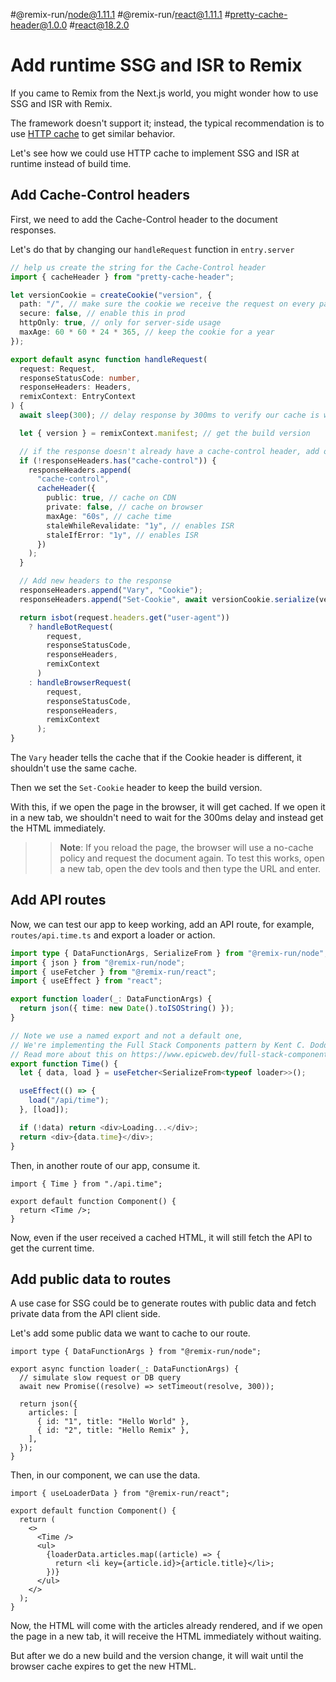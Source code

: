 #@remix-run/node@1.11.1 #@remix-run/react@1.11.1 #pretty-cache-header@1.0.0 #react@18.2.0

# Add runtime SSG and ISR to Remix

If you came to Remix from the Next.js world, you might wonder how to use SSG and ISR with Remix.

The framework doesn't support it; instead, the typical recommendation is to use [HTTP cache](https://sergiodxa.com/articles/http-vs-server-side-cache-in-remix#http-cache) to get similar behavior.

Let's see how we could use HTTP cache to implement SSG and ISR at runtime instead of build time.

## Add Cache-Control headers

First, we need to add the Cache-Control header to the document responses.

Let's do that by changing our `handleRequest` function in `entry.server`

```ts
// help us create the string for the Cache-Control header
import { cacheHeader } from "pretty-cache-header";

let versionCookie = createCookie("version", {
  path: "/", // make sure the cookie we receive the request on every path
  secure: false, // enable this in prod
  httpOnly: true, // only for server-side usage
  maxAge: 60 * 60 * 24 * 365, // keep the cookie for a year
});

export default async function handleRequest(
  request: Request,
  responseStatusCode: number,
  responseHeaders: Headers,
  remixContext: EntryContext
) {
  await sleep(300); // delay response by 300ms to verify our cache is working

  let { version } = remixContext.manifest; // get the build version

  // if the response doesn't already have a cache-control header, add one
  if (!responseHeaders.has("cache-control")) {
    responseHeaders.append(
      "cache-control",
      cacheHeader({
        public: true, // cache on CDN
        private: false, // cache on browser
        maxAge: "60s", // cache time
        staleWhileRevalidate: "1y", // enables ISR
        staleIfError: "1y", // enables ISR
      })
    );
  }

  // Add new headers to the response
  responseHeaders.append("Vary", "Cookie");
  responseHeaders.append("Set-Cookie", await versionCookie.serialize(version));

  return isbot(request.headers.get("user-agent"))
    ? handleBotRequest(
        request,
        responseStatusCode,
        responseHeaders,
        remixContext
      )
    : handleBrowserRequest(
        request,
        responseStatusCode,
        responseHeaders,
        remixContext
      );
}
```

The `Vary` header tells the cache that if the Cookie header is different, it shouldn't use the same cache.

Then we set the `Set-Cookie` header to keep the build version.

With this, if we open the page in the browser, it will get cached. If we open it in a new tab, we shouldn't need to wait for the 300ms delay and instead get the HTML immediately.

> > **Note**: If you reload the page, the browser will use a no-cache policy and request the document again. To test this works, open a new tab, open the dev tools and then type the URL and enter.

## Add API routes

Now, we can test our app to keep working, add an API route, for example, `routes/api.time.ts` and export a loader or action.

```ts
import type { DataFunctionArgs, SerializeFrom } from "@remix-run/node";
import { json } from "@remix-run/node";
import { useFetcher } from "@remix-run/react";
import { useEffect } from "react";

export function loader(_: DataFunctionArgs) {
  return json({ time: new Date().toISOString() });
}

// Note we use a named export and not a default one,
// We're implementing the Full Stack Components pattern by Kent C. Dodds
// Read more about this on https://www.epicweb.dev/full-stack-components
export function Time() {
  let { data, load } = useFetcher<SerializeFrom<typeof loader>>();

  useEffect(() => {
    load("/api/time");
  }, [load]);

  if (!data) return <div>Loading...</div>;
  return <div>{data.time}</div>;
}
```

Then, in another route of our app, consume it.

```tsx
import { Time } from "./api.time";

export default function Component() {
  return <Time />;
}
```

Now, even if the user received a cached HTML, it will still fetch the API to get the current time.

## Add public data to routes

A use case for SSG could be to generate routes with public data and fetch private data from the API client side.

Let's add some public data we want to cache to our route.

```tsx
import type { DataFunctionArgs } from "@remix-run/node";

export async function loader(_: DataFunctionArgs) {
  // simulate slow request or DB query
  await new Promise((resolve) => setTimeout(resolve, 300));

  return json({
    articles: [
      { id: "1", title: "Hello World" },
      { id: "2", title: "Hello Remix" },
    ],
  });
}
```

Then, in our component, we can use the data.

```tsx
import { useLoaderData } from "@remix-run/react";

export default function Component() {
  return (
    <>
      <Time />
      <ul>
        {loaderData.articles.map((article) => {
          return <li key={article.id}>{article.title}</li>;
        })}
      </ul>
    </>
  );
}
```

Now, the HTML will come with the articles already rendered, and if we open the page in a new tab, it will receive the HTML immediately without waiting.

But after we do a new build and the version change, it will wait until the browser cache expires to get the new HTML.
